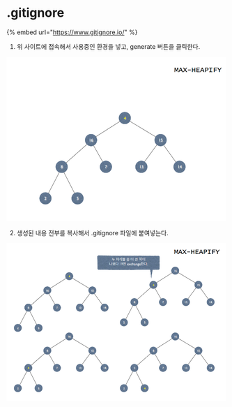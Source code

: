 # .gitignore

{% embed url="https://www.gitignore.io/" %}

1. 위 사이트에 접속해서 사용중인 환경을 넣고, generate 버튼을 클릭한다.

![&#xC608;\)&#xC790;&#xBC14;, &#xC708;&#xB3C4;&#xC6B0;, &#xC774;&#xD074;&#xB9BD;&#xC2A4;](../.gitbook/assets/image%20%2843%29.png)

2. 생성된 내용 전부를 복사해서 .gitignore 파일에 붙여넣는다.

![](../.gitbook/assets/image%20%2810%29.png)

